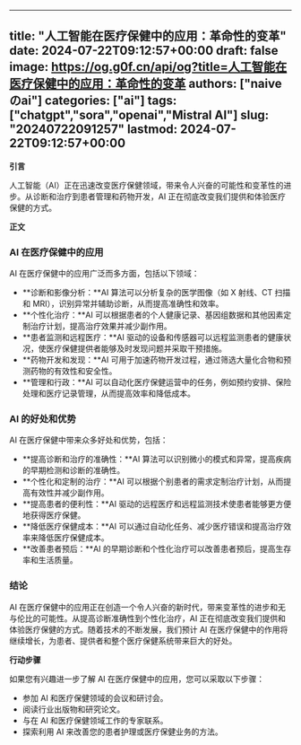 
---
title: "人工智能在医疗保健中的应用：革命性的变革"
date: 2024-07-22T09:12:57+00:00
draft: false
image: https://og.g0f.cn/api/og?title=人工智能在医疗保健中的应用：革命性的变革
authors: ["naiveのai"]
categories: ["ai"]
tags: ["chatgpt","sora","openai","Mistral AI"]
slug: "20240722091257"
lastmod: 2024-07-22T09:12:57+00:00
---
**引言**

人工智能（AI）正在迅速改变医疗保健领域，带来令人兴奋的可能性和变革性的进步。从诊断和治疗到患者管理和药物开发，AI 正在彻底改变我们提供和体验医疗保健的方式。

**正文**

### AI 在医疗保健中的应用

AI 在医疗保健中的应用广泛而多方面，包括以下领域：

* **诊断和影像分析：**AI 算法可以分析复杂的医学图像（如 X 射线、CT 扫描和 MRI），识别异常并辅助诊断，从而提高准确性和效率。
* **个性化治疗：**AI 可以根据患者的个人健康记录、基因组数据和其他因素定制治疗计划，提高治疗效果并减少副作用。
* **患者监测和远程医疗：**AI 驱动的设备和传感器可以远程监测患者的健康状况，使医疗保健提供者能够及时发现问题并采取干预措施。
* **药物开发和发现：**AI 可用于加速药物开发过程，通过筛选大量化合物和预测药物的有效性和安全性。
* **管理和行政：**AI 可以自动化医疗保健运营中的任务，例如预约安排、保险处理和医疗记录管理，从而提高效率和降低成本。

### AI 的好处和优势

AI 在医疗保健中带来众多好处和优势，包括：

* **提高诊断和治疗的准确性：**AI 算法可以识别微小的模式和异常，提高疾病的早期检测和诊断的准确性。
* **个性化和定制的治疗：**AI 可以根据个别患者的需求定制治疗计划，从而提高有效性并减少副作用。
* **提高患者的便利性：**AI 驱动的远程医疗和远程监测技术使患者能够更方便地获得医疗保健。
* **降低医疗保健成本：**AI 可以通过自动化任务、减少医疗错误和提高治疗效率来降低医疗保健成本。
* **改善患者预后：**AI 的早期诊断和个性化治疗可以改善患者预后，提高生存率和生活质量。

### 结论

AI 在医疗保健中的应用正在创造一个令人兴奋的新时代，带来变革性的进步和无与伦比的可能性。从提高诊断准确性到个性化治疗，AI 正在彻底改变我们提供和体验医疗保健的方式。随着技术的不断发展，我们预计 AI 在医疗保健中的作用将继续增长，为患者、提供者和整个医疗保健系统带来巨大的好处。

**行动步骤**

如果您有兴趣进一步了解 AI 在医疗保健中的应用，您可以采取以下步骤：

* 参加 AI 和医疗保健领域的会议和研讨会。
* 阅读行业出版物和研究论文。
* 与在 AI 和医疗保健领域工作的专家联系。
* 探索利用 AI 来改善您的患者护理或医疗保健业务的方法。